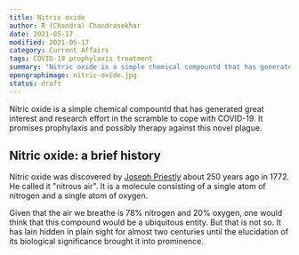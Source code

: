 ```yaml
---
title: Nitrix oxide
author: R (Chandra) Chandrasekhar
date: 2021-05-17
modified: 2021-05-17
category: Current Affairs
tags: COVID-19 prophylaxis treatment
summary: "Nitric oxide is a simple chemical compountd that has generated great interest and research effort in the scramble to cope with COVID-19. It promises prophylaxis and possibly therapy against this novel plague."
opengraphimage: nitric-oxide.jpg
status: draft
---
```


Nitric oxide is a simple chemical compountd that has generated great interest and research effort in the scramble to cope with COVID-19. It promises prophylaxis and possibly therapy against this novel plague.

## Nitric oxide: a brief history

Nitric oxide was discovered by [Joseph Priestly](https://en.wikipedia.org/wiki/Joseph_Priestley) about 250 years ago in 1772. He called it "nitrous air". It is a molecule consisting of a single atom of nitrogen and a single atom of oxygen.

Given that the air we breathe is 78% nitrogen and 20% oxygen, one would think that this compound would be a ubiquitous entity. But that is not so. It has lain hidden in plain sight for almost two centuries until the elucidation of its biological significance brought it into prominence.

